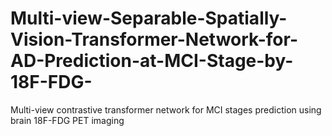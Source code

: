 # Multi-view-Separable-Spatially-Vision-Transformer-Network-for-AD-Prediction-at-MCI-Stage-by-18F-FDG-
Multi-view contrastive transformer network for MCI stages prediction using brain 18F-FDG  PET imaging
